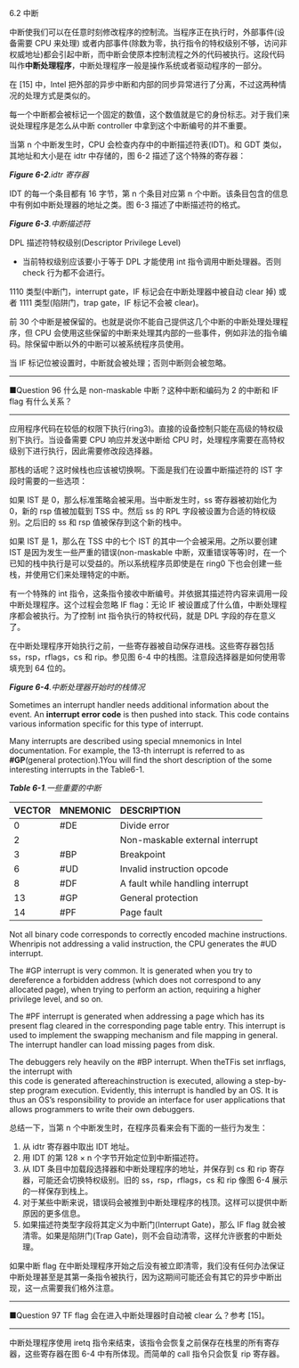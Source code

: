 6.2 中断

中断使我们可以在任意时刻修改程序的控制流。当程序正在执行时，外部事件\(设备需要 CPU 来处理\) 或者内部事件\(除数为零，执行指令的特权级别不够，访问非权威地址\)都会引起中断，而中断会使原本控制流程之外的代码被执行。这段代码叫作**中断处理程序**，中断处理程序一般是操作系统或者驱动程序的一部分。

在 \[15\] 中，Intel 把外部的异步中断和内部的同步异常进行了分离，不过这两种情况的处理方式是类似的。

每一个中断都会被标记一个固定的数值，这个数值就是它的身份标志。对于我们来说处理程序是怎么从中断 controller 中拿到这个中断编号的并不重要。

当第 n 个中断发生时，CPU 会检查内存中的中断描述符表\(IDT\)。和 GDT 类似，其地址和大小是在 idtr 中存储的，图 6-2 描述了这个特殊的寄存器：

_**Figure 6-2**.idtr 寄存器_

IDT 的每一个条目都有 16 字节，第 n 个条目对应第 n 个中断。该条目包含的信息中有例如中断处理器的地址之类。图 6-3 描述了中断描述符的格式。

_**Figure 6-3**.中断描述符_

DPL 描述符特权级别\(Descriptor Privilege Level\)

* 当前特权级别应该要小于等于 DPL 才能使用 int 指令调用中断处理器。否则 check 行为都不会进行。

1110 类型\(中断门，interrupt gate，IF 标记会在中断处理器中被自动 clear 掉\) 或者 1111 类型\(陷阱门，trap gate，IF 标记不会被 clear\)。

前 30 个中断是被保留的。也就是说你不能自己提供这几个中断的中断处理处理程序，但 CPU 会使用这些保留的中断来处理其内部的一些事件，例如非法的指令编码。除保留中断以外的中断可以被系统程序员使用。

当 IF 标记位被设置时，中断就会被处理；否则中断则会被忽略。

---

■Question 96 什么是 non-maskable 中断？这种中断和编码为 2 的中断和 IF flag 有什么关系？

---

应用程序代码在较低的权限下执行\(ring3\)。直接的设备控制只能在高级的特权级别下执行。当设备需要 CPU 响应并发送中断给 CPU 时，处理程序需要在高特权级别下进行执行，因此需要修改段选择器。

那栈的话呢？这时候栈也应该被切换啊。下面是我们在设置中断描述符的 IST 字段时需要的一些选项：

如果 IST 是 0，那么标准策略会被采用。当中断发生时，ss 寄存器被初始化为 0，新的 rsp 值被加载到 TSS 中。然后 ss 的 RPL 字段被设置为合适的特权级别。之后旧的 ss 和 rsp 值被保存到这个新的栈中。

如果 IST 是 1，那么在 TSS 中的七个 IST 的其中一个会被采用。之所以要创建 IST 是因为发生一些严重的错误\(non-maskable 中断，双重错误等等\)时，在一个已知的栈中执行是可以受益的。所以系统程序员即使是在 ring0 下也会创建一些栈，并使用它们来处理特定的中断。

有一个特殊的 int 指令，这条指令接收中断编号。并依据其描述符内容来调用一段中断处理程序。这个过程会忽略 IF flag：无论 IF 被设置成了什么值，中断处理程序都会被执行。为了控制 int 指令执行的特权代码，就是 DPL 字段的存在意义了。

在中断处理程序开始执行之前，一些寄存器被自动保存进栈。这些寄存器包括 ss，rsp，rflags，cs 和 rip。参见图 6-4 中的栈图。注意段选择器是如何使用零填充到 64 位的。

_**Figure 6-4**.中断处理器开始时的栈情况_

Sometimes an interrupt handler needs additional information about the event. An **interrupt error code** is then pushed into stack. This code contains various information specific for this type of interrupt.

Many interrupts are described using special mnemonics in Intel documentation. For example, the 13-th interrupt is referred to as **\#GP**\(general protection\).1You will find the short description of the some interesting interrupts in the Table6-1.

_**Table 6-1**.一些重要的中断_

| VECTOR | MNEMONIC | DESCRIPTION |
| :--- | :--- | :--- |
| 0 | \#DE | Divide error |
| 2 |  | Non-maskable external interrupt |
| 3 | \#BP | Breakpoint |
| 6 | \#UD | Invalid instruction opcode |
| 8 | \#DF | A fault while handling interrupt |
| 13 | \#GP | General protection |
| 14 | \#PF | Page fault |

Not all binary code corresponds to correctly encoded machine instructions. Whenripis not addressing a valid instruction, the CPU generates the \#UD interrupt.

The \#GP interrupt is very common. It is generated when you try to dereference a forbidden address \(which does not correspond to any allocated page\), when trying to perform an action, requiring a higher privilege level, and so on.

The \#PF interrupt is generated when addressing a page which has its present flag cleared in the corresponding page table entry. This interrupt is used to implement the swapping mechanism and file mapping in general. The interrupt handler can load missing pages from disk.

The debuggers rely heavily on the \#BP interrupt. When theTFis set inrflags, the interrupt with  
 this code is generated aftereachinstruction is executed, allowing a step-by-step program execution. Evidently, this interrupt is handled by an OS. It is thus an OS’s responsibility to provide an interface for user applications that allows programmers to write their own debuggers.

总结一下，当第 n 个中断发生时，在程序员看来会有下面的一些行为发生：

1. 从 idtr 寄存器中取出 IDT 地址。
2. 用 IDT 的第 128 × n 个字节开始定位到中断描述符。
3. 从 IDT 条目中加载段选择器和中断处理程序的地址，并保存到 cs 和 rip 寄存器，可能还会切换特权级别。旧的 ss，rsp，rflags，cs 和 rip 像图 6-4 展示的一样保存到栈上。
4. 对于某些中断来说，错误码会被推到中断处理程序的栈顶。这样可以提供中断原因的更多信息。
5. 如果描述符类型字段将其定义为中断门\(Interrupt Gate\)，那么 IF flag 就会被清零。如果是陷阱门\(Trap Gate\)，则不会自动清零，这样允许嵌套的中断处理。

如果中断 flag 在中断处理程序开始之后没有被立即清零，我们没有任何办法保证中断处理甚至是其第一条指令被执行，因为这期间可能还会有其它的异步中断出现，这一点需要我们格外注意。

---

■Question 97 TF flag 会在进入中断处理器时自动被 clear 么？参考 \[15\]。

---

中断处理程序使用 iretq 指令来结束，该指令会恢复之前保存在栈里的所有寄存器，这些寄存器在图 6-4 中有所体现。而简单的 call 指令只会恢复 rip 寄存器。

